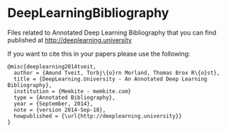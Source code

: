 DeepLearningBibliography
========================

Files related to Annotated Deep Learning Bibliography that you can find published at http://deeplearning.university

If you want to cite this in your papers please use the following:

```
@misc{deeplearning2014tveit,
  author = {Amund Tveit, Torbj\{o}rn Morland, Thomas Brox R\{o}st},
  title = {DeepLearning.University - An Annotated Deep Learning Bibliography},
  institution = {Memkite - memkite.com}
  type = {Annotated Bibliography},
  year = {September, 2014},
  note = {version 2014-Sep-18},
  howpublished = {\url{http://deeplearning.university}}
}
```



